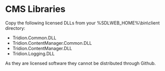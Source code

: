 CMS Libraries
=================

Copy the following licensed DLLs from your %SDLWEB_HOME%\bin\client directory:

* Tridion.Common.DLL
* Tridion.ContentManager.Common.DLL
* Tridion.ContentManager.DLL
* Tridion.Logging.DLL

As they are licensed software they cannot be distributed through Github.
